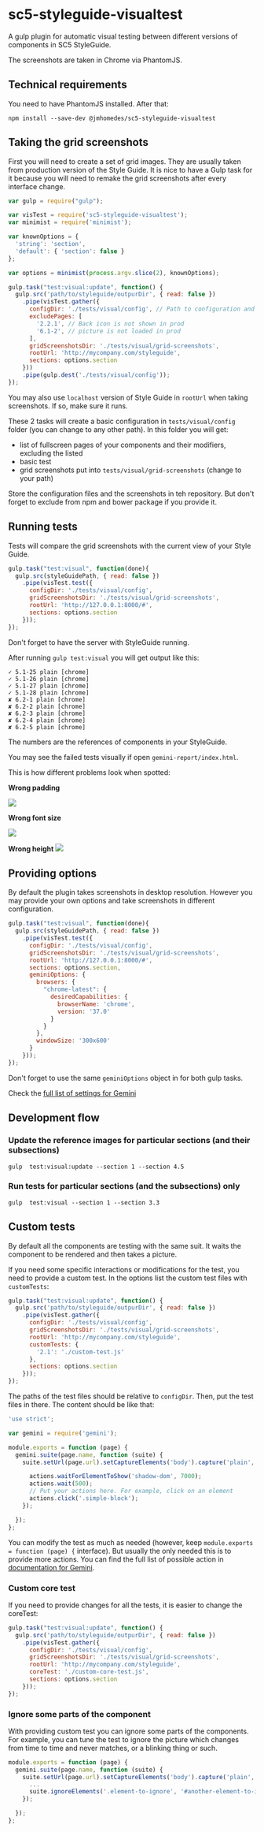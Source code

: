 # sc5-styleguide-visualtest

A gulp plugin for automatic visual testing between different versions of components in SC5 StyleGuide.

The screenshots are taken in Chrome via PhantomJS.

## Technical requirements

You need to have PhantomJS installed. After that:

```
npm install --save-dev @jmhomedes/sc5-styleguide-visualtest
```

## Taking the grid screenshots
First you will need to create a set of grid images. They are usually taken from production version of the Style Guide.
It is nice to have a Gulp task for it because you will need to remake the grid screenshots after every interface change.

```js
var gulp = require("gulp");

var visTest = require('sc5-styleguide-visualtest');
var minimist = require('minimist');

var knownOptions = {
  'string': 'section',
  'default': { 'section': false }
};

var options = minimist(process.argv.slice(2), knownOptions);

gulp.task("test:visual:update", function() {
  gulp.src('path/to/styleguide/outpurDir', { read: false })
    .pipe(visTest.gather({
      configDir: './tests/visual/config', // Path to configuration and tests
      excludePages: [
        '2.2.1', // Back icon is not shown in prod
        '6.1-2', // picture is not loaded in prod
      ],
      gridScreenshotsDir: './tests/visual/grid-screenshots',
      rootUrl: 'http://mycompany.com/styleguide',
      sections: options.section
    }))
    .pipe(gulp.dest('./tests/visual/config'));
});
```

You may also use `localhost` version of Style Guide in `rootUrl` when taking screenshots. If so, make sure it runs.

These 2 tasks will create a basic configuration in `tests/visual/config` folder (you can change to any other path). In
this folder you will get:
* list of fullscreen pages of your components and their modifiers, excluding the listed
* basic test
* grid screenshots put into `tests/visual/grid-screenshots` (change to your path)

Store the configuration files and the screenshots in teh repository. But don't forget to exclude from npm and bower
package if you provide it.

## Running tests
Tests will compare the grid screenshots with the current view of your Style Guide.

```js
gulp.task("test:visual", function(done){
  gulp.src(styleGuidePath, { read: false })
    .pipe(visTest.test({
      configDir: './tests/visual/config',
      gridScreenshotsDir: './tests/visual/grid-screenshots',
      rootUrl: 'http://127.0.0.1:8000/#',
      sections: options.section
    }));
});
```

Don't forget to have the server with StyleGuide running.

After running `gulp test:visual` you will get output like this:

```
✓ 5.1-25 plain [chrome]
✓ 5.1-26 plain [chrome]
✓ 5.1-27 plain [chrome]
✓ 5.1-28 plain [chrome]
✘ 6.2-1 plain [chrome]
✘ 6.2-2 plain [chrome]
✘ 6.2-3 plain [chrome]
✘ 6.2-4 plain [chrome]
✘ 6.2-5 plain [chrome]
```
The numbers are the references of components in your StyleGuide.

You may see the failed tests visually if open `gemini-report/index.html`.

This is how different problems look when spotted:

**Wrong padding**

![](images/wrong-padding.png)

**Wrong font size**

![](images/wrong-font-size.png)

**Wrong height**
![](images/wrong-height.png)

## Providing options
By default the plugin takes screenshots in desktop resolution. However you may provide
your own options and take screenshots in different configuration.

```js
gulp.task("test:visual", function(done){
  gulp.src(styleGuidePath, { read: false })
    .pipe(visTest.test({
      configDir: './tests/visual/config',
      gridScreenshotsDir: './tests/visual/grid-screenshots',
      rootUrl: 'http://127.0.0.1:8000/#',
      sections: options.section,
      geminiOptions: {
        browsers: {
          "chrome-latest": {
            desiredCapabilities: {
              browserName: 'chrome',
              version: '37.0'
            }
          }
        },
        windowSize: '300x600'
      }
    }));
});
```

Don't forget to use the same `geminiOptions` object in for both gulp tasks.

Check the [full list of settings for Gemini](https://en.bem.info/tools/testing/gemini/config/)

## Development flow

### Update the reference images for particular sections (and their subsections)

```
gulp  test:visual:update --section 1 --section 4.5
```

### Run tests for particular sections (and the subsections) only

```
gulp  test:visual --section 1 --section 3.3
```

## Custom tests

By default all the components are testing with the same suit. It waits the component to be rendered and then takes a
picture.

If you need some specific interactions or modifications for the test, you need to provide a custom test. In the options
list the custom test files with `customTests`:

```js
gulp.task("test:visual:update", function() {
  gulp.src('path/to/styleguide/outpurDir', { read: false })
    .pipe(visTest.gather({
      configDir: './tests/visual/config',
      gridScreenshotsDir: './tests/visual/grid-screenshots',
      rootUrl: 'http://mycompany.com/styleguide',
      customTests: {
        '2.1': './custom-test.js'
      },
      sections: options.section
    }));
});
```

The paths of the test files should be relative to `configDir`. Then, put the test files in there. The content should be
like that:

```js
'use strict';

var gemini = require('gemini');

module.exports = function (page) {
  gemini.suite(page.name, function (suite) {
    suite.setUrl(page.url).setCaptureElements('body').capture('plain', function (actions, find) {

      actions.waitForElementToShow('shadow-dom', 7000);
      actions.wait(500);
      // Put your actions here. For example, click on an element
      actions.click('.simple-block');
    });

  });
};
```
You can modify the test as much as needed (however, keep `module.exports = function (page) {` interface). But usually
the only needed this is to provide more actions. You can find the full list of possible action in [documentation for
Gemini](https://en.bem.info/tools/testing/gemini/testing/#available-actions).

### Custom core test

If you need to provide changes for all the tests, it is easier to change the coreTest:

```js
gulp.task("test:visual:update", function() {
  gulp.src('path/to/styleguide/outpurDir', { read: false })
    .pipe(visTest.gather({
      configDir: './tests/visual/config',
      gridScreenshotsDir: './tests/visual/grid-screenshots',
      rootUrl: 'http://mycompany.com/styleguide',
      coreTest: './custom-core-test.js',
      sections: options.section
    }));
});
```

### Ignore some parts of the component

With providing custom test you can ignore some parts of the components. For example, you can tune the test to ignore the
picture which changes from time to time and never matches, or a blinking thing or such.

```js
module.exports = function (page) {
  gemini.suite(page.name, function (suite) {
    suite.setUrl(page.url).setCaptureElements('body').capture('plain', function (actions, find) {
      ...
      suite.ignoreElements('.element-to-ignore', '#another-element-to-ignore');
    });

  });
};
```
